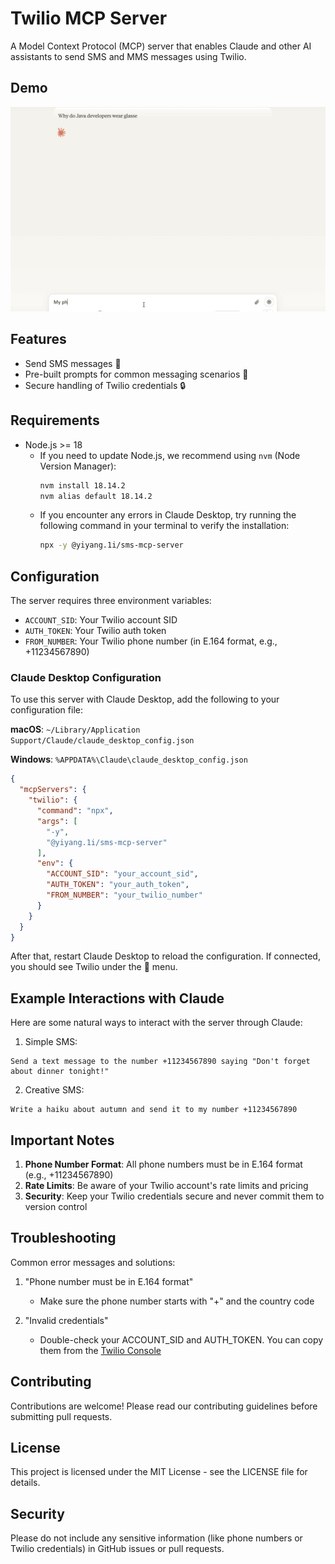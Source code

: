 # Twilio MCP Server

A Model Context Protocol (MCP) server that enables Claude and other AI assistants to send SMS and MMS messages using Twilio.

## Demo

![Demo](./assets/demo.gif)

## Features

- Send SMS messages 📱
- Pre-built prompts for common messaging scenarios 📝
- Secure handling of Twilio credentials 🔒

## Requirements

- Node.js >= 18
  - If you need to update Node.js, we recommend using `nvm` (Node Version Manager):
    ```bash
    nvm install 18.14.2
    nvm alias default 18.14.2
    ```
  - If you encounter any errors in Claude Desktop, try running the following command in your terminal to verify the installation:
    ```bash
    npx -y @yiyang.1i/sms-mcp-server
    ```

## Configuration

The server requires three environment variables:

- `ACCOUNT_SID`: Your Twilio account SID
- `AUTH_TOKEN`: Your Twilio auth token
- `FROM_NUMBER`: Your Twilio phone number (in E.164 format, e.g., +11234567890)

### Claude Desktop Configuration

To use this server with Claude Desktop, add the following to your configuration file:

**macOS**: `~/Library/Application Support/Claude/claude_desktop_config.json`

**Windows**: `%APPDATA%\Claude\claude_desktop_config.json`

```json
{
  "mcpServers": {
    "twilio": {
      "command": "npx",
      "args": [
        "-y",
        "@yiyang.1i/sms-mcp-server"
      ],
      "env": {
        "ACCOUNT_SID": "your_account_sid",
        "AUTH_TOKEN": "your_auth_token",
        "FROM_NUMBER": "your_twilio_number"
      }
    }
  }
}
```
After that, restart Claude Desktop to reload the configuration. 
If connected, you should see Twilio under the 🔨 menu.

## Example Interactions with Claude

Here are some natural ways to interact with the server through Claude:

1. Simple SMS:
```
Send a text message to the number +11234567890 saying "Don't forget about dinner tonight!"
```

2. Creative SMS:
```
Write a haiku about autumn and send it to my number +11234567890
```

## Important Notes

1. **Phone Number Format**: All phone numbers must be in E.164 format (e.g., +11234567890)
2. **Rate Limits**: Be aware of your Twilio account's rate limits and pricing
3. **Security**: Keep your Twilio credentials secure and never commit them to version control

## Troubleshooting

Common error messages and solutions:

1. "Phone number must be in E.164 format"
   - Make sure the phone number starts with "+" and the country code

2. "Invalid credentials"
   - Double-check your ACCOUNT_SID and AUTH_TOKEN. You can copy them from the [Twilio Console](https://console.twilio.com)

## Contributing

Contributions are welcome! Please read our contributing guidelines before submitting pull requests.

## License

This project is licensed under the MIT License - see the LICENSE file for details.

## Security

Please do not include any sensitive information (like phone numbers or Twilio credentials) in GitHub issues or pull requests.